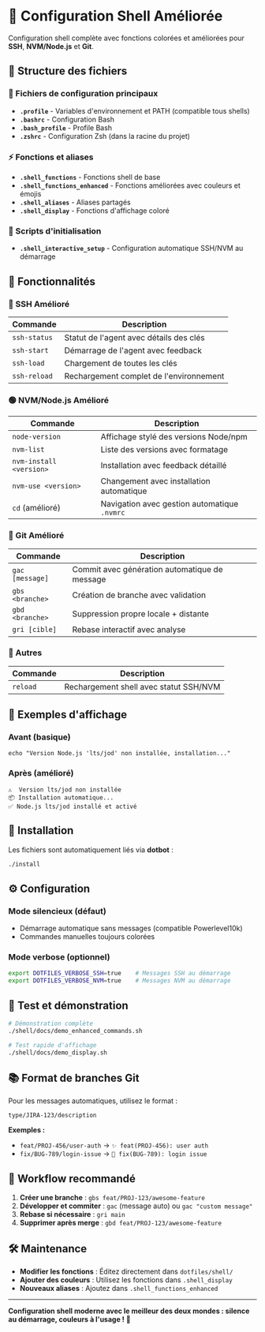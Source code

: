 # 🐚 Configuration Shell Améliorée

Configuration shell complète avec fonctions colorées et améliorées pour **SSH**, **NVM/Node.js** et **Git**.

## 📁 Structure des fichiers

### 🔧 Fichiers de configuration principaux
- **`.profile`** - Variables d'environnement et PATH (compatible tous shells)
- **`.bashrc`** - Configuration Bash
- **`.bash_profile`** - Profile Bash 
- **`.zshrc`** - Configuration Zsh (dans la racine du projet)

### ⚡ Fonctions et aliases
- **`.shell_functions`** - Fonctions shell de base
- **`.shell_functions_enhanced`** - Fonctions améliorées avec couleurs et émojis
- **`.shell_aliases`** - Aliases partagés
- **`.shell_display`** - Fonctions d'affichage coloré

### 🚀 Scripts d'initialisation
- **`.shell_interactive_setup`** - Configuration automatique SSH/NVM au démarrage

## 🎯 Fonctionnalités

### 🔐 SSH Amélioré
| Commande | Description |
|----------|-------------|
| `ssh-status` | Statut de l'agent avec détails des clés |
| `ssh-start` | Démarrage de l'agent avec feedback |
| `ssh-load` | Chargement de toutes les clés |
| `ssh-reload` | Rechargement complet de l'environnement |

### 🟢 NVM/Node.js Amélioré
| Commande | Description |
|----------|-------------|
| `node-version` | Affichage stylé des versions Node/npm |
| `nvm-list` | Liste des versions avec formatage |
| `nvm-install <version>` | Installation avec feedback détaillé |
| `nvm-use <version>` | Changement avec installation automatique |
| `cd` (amélioré) | Navigation avec gestion automatique `.nvmrc` |

### 📝 Git Amélioré
| Commande | Description |
|----------|-------------|
| `gac [message]` | Commit avec génération automatique de message |
| `gbs <branche>` | Création de branche avec validation |
| `gbd <branche>` | Suppression propre locale + distante |
| `gri [cible]` | Rebase interactif avec analyse |

### 🔄 Autres
| Commande | Description |
|----------|-------------|
| `reload` | Rechargement shell avec statut SSH/NVM |

## 🎨 Exemples d'affichage

### Avant (basique)
```
echo "Version Node.js 'lts/jod' non installée, installation..."
```

### Après (amélioré)
```
⚠️  Version lts/jod non installée
📦 Installation automatique...
✅ Node.js lts/jod installé et activé
```

## 🚀 Installation

Les fichiers sont automatiquement liés via **dotbot** :

```bash
./install
```

## ⚙️ Configuration

### Mode silencieux (défaut)
- Démarrage automatique sans messages (compatible Powerlevel10k)
- Commandes manuelles toujours colorées

### Mode verbose (optionnel)
```bash
export DOTFILES_VERBOSE_SSH=true    # Messages SSH au démarrage
export DOTFILES_VERBOSE_NVM=true    # Messages NVM au démarrage
```

## 🧪 Test et démonstration

```bash
# Démonstration complète
./shell/docs/demo_enhanced_commands.sh

# Test rapide d'affichage
./shell/docs/demo_display.sh
```

## 📚 Format de branches Git

Pour les messages automatiques, utilisez le format :
```
type/JIRA-123/description
```

**Exemples :**
- `feat/PROJ-456/user-auth` → `✨ feat(PROJ-456): user auth`
- `fix/BUG-789/login-issue` → `🐛 fix(BUG-789): login issue`

## 🎯 Workflow recommandé

1. **Créer une branche** : `gbs feat/PROJ-123/awesome-feature`
2. **Développer et commiter** : `gac` (message auto) ou `gac "custom message"`
3. **Rebase si nécessaire** : `gri main`
4. **Supprimer après merge** : `gbd feat/PROJ-123/awesome-feature`

## 🛠️ Maintenance

- **Modifier les fonctions** : Éditez directement dans `dotfiles/shell/`
- **Ajouter des couleurs** : Utilisez les fonctions dans `.shell_display`
- **Nouveaux aliases** : Ajoutez dans `.shell_functions_enhanced`

---

**Configuration shell moderne avec le meilleur des deux mondes : silence au démarrage, couleurs à l'usage ! 🎉** 